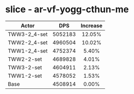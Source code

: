 # slice - ar-vf-yogg-cthun-me
| Actor | DPS | Increase |
|---|:---:|:---:|
|TWW3-2_4-set|5052183|12.05%|
|TWW2-2_4-set|4960504|10.02%|
|TWW1-2_4-set|4752374|5.40%|
|TWW2-2-set|4689828|4.01%|
|TWW3-2-set|4604911|2.13%|
|TWW1-2-set|4578052|1.53%|
|Base|4508914|0.00%|
